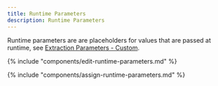 ```yaml
---
title: Runtime Parameters
description: Runtime Parameters
---
```


Runtime parameters are are placeholders for values that are passed at runtime, see [Extraction Parameters - Custom](../parameters/extraction-parameters.md#custom).

{% include "components/edit-runtime-parameters.md" %}

{% include "components/assign-runtime-parameters.md" %}